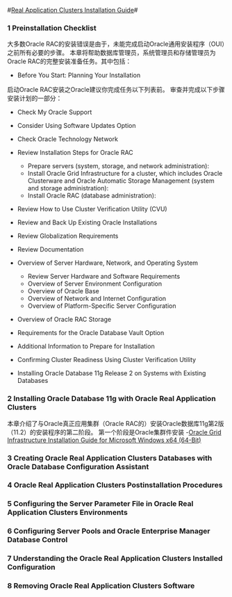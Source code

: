
#[Real Application Clusters Installation Guide](http://docs.oracle.com/cd/E11882_01/install.112/e48195/toc.htm)#

### 1 Preinstallation Checklist

大多数Oracle RAC的安装错误是由于，未能完成启动Oracle通用安装程序（OUI）之前所有必要的步骤。
本章将帮助数据库管理员，系统管理员和存储管理员为Oracle RAC的完整安装准备任务。其中包括：

* Before You Start: Planning Your Installation

启动Oracle RAC安装之Oracle建议你完成任务以下列表前。
审查并完成以下步骤安装计划的一部分：

  - Check My Oracle Support

  - Consider Using Software Updates Option

  - Check Oracle Technology Network

  - Review Installation Steps for Oracle RAC
  
    - Prepare servers (system, storage, and network administration):
    - Install Oracle Grid Infrastructure for a cluster, which includes Oracle Clusterware and Oracle Automatic Storage Management (system and storage administration):
    - Install Oracle RAC (database administration):
    
  - Review How to Use Cluster Verification Utility (CVU)

  - Review and Back Up Existing Oracle Installations

  - Review Globalization Requirements

  - Review Documentation

* Overview of Server Hardware, Network, and Operating System

  - Review Server Hardware and Software Requirements
  - Overview of Server Environment Configuration
  - Overview of Oracle Base
  - Overview of Network and Internet Configuration
  - Overview of Platform-Specific Server Configuration


* Overview of Oracle RAC Storage

* Requirements for the Oracle Database Vault Option

* Additional Information to Prepare for Installation

* Confirming Cluster Readiness Using Cluster Verification Utility

* Installing Oracle Database 11g Release 2 on Systems with Existing Databases

### 2 Installing Oracle Database 11g with Oracle Real Application Clusters

本章介绍了与Oracle真正应用集群（Oracle RAC的）安装Oracle数据库11g第2版（11.2）的安装程序的第二阶段。
第一个阶段是Oracle集群件安装 -[Oracle Grid Infrastructure Installation Guide for Microsoft Windows x64 (64-Bit)](http://docs.oracle.com/cd/E11882_01/install.112/e48194/toc.htm)

### 3 Creating Oracle Real Application Clusters Databases with Oracle Database Configuration Assistant

### 4 Oracle Real Application Clusters Postinstallation Procedures

### 5 Configuring the Server Parameter File in Oracle Real Application Clusters Environments

### 6 Configuring Server Pools and Oracle Enterprise Manager Database Control

### 7 Understanding the Oracle Real Application Clusters Installed Configuration

### 8 Removing Oracle Real Application Clusters Software
